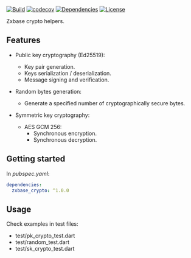 <!-- 
This README describes the package. If you publish this package to pub.dev,
this README's contents appear on the landing page for your package.

For information about how to write a good package README, see the guide for
[writing package pages](https://dart.dev/guides/libraries/writing-package-pages). 

For general information about developing packages, see the Dart guide for
[creating packages](https://dart.dev/guides/libraries/create-library-packages)
and the Flutter guide for
[developing packages and plugins](https://flutter.dev/developing-packages). 
-->

[![Build](https://github.com/zxbase/zxbase_crypto/actions/workflows/build.yml/badge.svg)](https://github.com/zxbase/zxbase_crypto/actions/workflows/build.yml)
[![codecov](https://codecov.io/gh/zxbase/zxbase_crypto/branch/main/graph/badge.svg?token=5GEZHD3E6W)](https://codecov.io/gh/zxbase/zxbase_crypto)
[![Dependencies](https://github.com/zxbase/zxbase_crypto/actions/workflows/dependencies.yml/badge.svg)](https://github.com/zxbase/zxbase_crypto/actions/workflows/dependencies.yml)
[![License](https://img.shields.io/badge/License-Apache_2.0-blue.svg)](https://opensource.org/licenses/Apache-2.0)

Zxbase crypto helpers.

## Features

* Public key cryptography (Ed25519):
  * Key pair generation.
  * Keys serialization / deserialization.
  * Message signing and verification.

* Random bytes generation:
  * Generate a specified number of cryptographically secure bytes.

* Symmetric key cryptography:
  * AES GCM 256:
    * Synchronous encryption.
    * Synchronous decryption.

## Getting started
In _pubspec.yaml_:
```yaml
dependencies:
  zxbase_crypto: ^1.0.0
```

## Usage

Check examples in test files:
* test/pk_crypto_test.dart
* test/random_test.dart
* test/sk_crypto_test.dart
